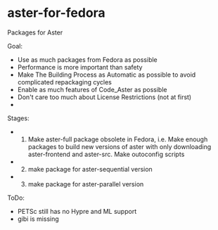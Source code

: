 # aster-for-fedora
Packages for Aster

Goal: 

  * Use as much packages from Fedora as possible
  * Performance is more important than safety
  * Make The Building Process as Automatic as possible to avoid complicated repackaging cycles
  * Enable as much features of Code_Aster as possible
  * Don't care too much about License Restrictions (not at first)
  * 
 Stages:
 * 1) Make aster-full package obsolete in Fedora, i.e. Make enough packages to build new versions of aster with only downloading aster-frontend and aster-src. Make outoconfig scripts
 * 2) make package for aster-sequential version
 * 3) make package for aster-parallel version
 
 ToDo:
 
   * PETSc still has no Hypre and ML support
   * gibi is missing
